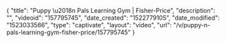 {
    "title": "Puppy \u2018n Pals Learning Gym | Fisher-Price",
    "description": "",
    "videoid": "157795745",
    "date_created": "1522779105",
    "date_modified": "1523033566",
    "type": "captivate",
    "layout": "video",
    "url": "\/v\/puppy-n-pals-learning-gym-fisher-price\/157795745"
}